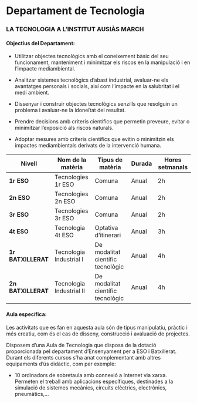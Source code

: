 # Departament de Tecnologia

### __LA TECNOLOGIA A L’INSTITUT AUSIÀS MARCH__

#### __Objectius del Departament:__

* Utilitzar objectes tecnològics amb el coneixement bàsic del seu funcionament, manteniment i minimitzar els riscos en la manipulació i en l’impacte mediambiental.

* Analitzar sistemes tecnològics d’abast industrial, avaluar-ne els avantatges personals i socials, així com l’impacte en la salubritat i el medi ambient.

* Dissenyar i construir objectes tecnològics senzills que resolguin un problema i avaluar-ne la idoneïtat del resultat.

* Prendre decisions amb criteris científics que permetin preveure, evitar o minimitzar l’exposició als riscos naturals.

* Adoptar mesures amb criteris científics que evitin o minimitzin els impactes mediambientals derivats de la intervenció humana.

|  Nivell  |      Nom de la matèria      |   Tipus de matèria    | Durada | Hores setmanals
| -------- | ------------- | --------- | ------------- | --------- |
| __1r ESO__ | Tecnologies 1r ESO | Comuna | Anual | 2h |
| __2n ESO__ | Tecnologies 2n ESO | Comuna | Anual | 2h |
| __3r ESO__ | Tecnologies 3r ESO | Comuna | Anual | 2h |
| __4t ESO__ | Tecnologia 4t ESO  | Optativa d’itinerari | Anual | 3h |
| __1r BATXILLERAT__ | Tecnologia Industrial I | De modalitat científic tecnològic | Anual | 4h |
| __2n BATXILLERAT__ | Tecnologia Industrial II | De modalitat científic tecnològic | Anual | 4h |

#### __Aula específica:__

Les activitats que es fan en aquesta aula són de tipus manipulatiu, pràctic i més creatiu, com és el cas de disseny, construcció i avaluació de projectes.

Disposem d’una Aula de Tecnologia que disposa de la dotació proporcionada pel departament d’Ensenyament per a ESO i Batxillerat. Durant els diferents cursos s’ha anat complementant amb altres equipaments d’ús didàctic, com per exemple:

* 10 ordinadors de sobretaula amb connexió a Internet via xarxa. Permeten el treball amb aplicacions específiques, destinades a la simulació de sistemes mecànics, circuits elèctrics, electrònics, pneumàtics,…